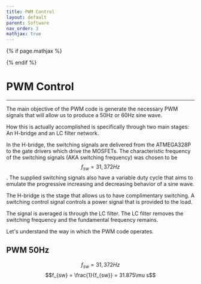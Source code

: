```yaml
---
title: PWM Control
layout: default
parent: Software
nav_order: 3
mathjax: true
---
```


<!-- To enable math equation formatting -->
{% if page.mathjax %}
  <!-- Polyfill for older browsers (optional) -->
  <script type="text/javascript" async 
    src="https://polyfill.io/v3/polyfill.min.js?features=es6">
  </script>

  <!-- MathJax v3 for LaTeX rendering -->
  <script type="text/javascript" async 
    id="MathJax-script" 
    src="https://cdn.jsdelivr.net/npm/mathjax@3/es5/tex-mml-chtml.js">
  </script>

  <!-- Custom MathJax Configuration -->
  <script type="text/javascript">
    MathJax = {
      tex: {
        inlineMath: [['$', '$'], ['\\(', '\\)']],
        displayMath: [['$$', '$$'], ['\\[', '\\]']],
      }
    };
  </script>
{% endif %}

# **PWM Control**
***

The main objective of the PWM code is generate the necessary PWM signals that will allow us to produce a 50Hz or 60Hz sine wave. 




How this is actually accomplished is specifically through two main stages: An H-bridge and an LC filter network. 

In the H-bridge, the switching signals are delivered from the ATMEGA328P to the gate drivers which drive the MOSFETs. The characteristic frequency of the switching signals (AKA switching frequency) was chosen to be $$f_{sw} = 31,372Hz$$. The supplied switching signals also have a variable duty cycle that aims to emulate the progressive increasing and decreasing behavior of a sine wave.


The H-bridge is the stage that allows us to have complimentary switching. A switching control signal controls a power signal that is provided to the load. 

The signal is averaged is through the LC filter. The LC filter removes the switching frequency and the fundamental frequency remains.




Let's understand the way in which the PWM code operates. 

## PWM 50Hz
$$f_{sw} = 31,372Hz$$
$$f_{sw} = \frac{1}{f_{sw}} = 31.875\mu s$$ 




